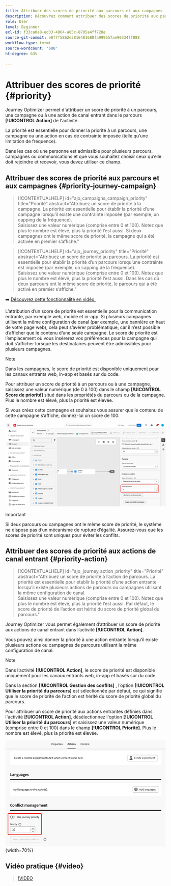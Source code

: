 ```yaml
---
title: Attribuer des scores de priorité aux parcours et aux campagnes
description: Découvrez comment attribuer des scores de priorité aux parcours et aux campagnes.
role: User
level: Beginner
exl-id: f33ca0a8-ed33-4964-a85c-8705a4ff728e
source-git-commit: e8f7f5862e3816481680fa999657ae90334ff888
workflow-type: tm+mt
source-wordcount: '608'
ht-degree: 63%

---
```


# Attribuer des scores de priorité {#priority}

Journey Optimizer permet d&#39;attribuer un score de priorité à un parcours, une campagne ou à une action de canal entrant dans le parcours **[!UICONTROL Action]** de l&#39;activité.

La priorité est essentielle pour donner la priorité à un parcours, une campagne ou une action en cas de contrainte imposée (telle qu’une limitation de fréquence).

Dans les cas où une personne est admissible pour plusieurs parcours, campagnes ou communications et que vous souhaitez choisir ceux qu’elle doit rejoindre et recevoir, vous devez utiliser ce champ.

## Attribuer des scores de priorité aux parcours et aux campagnes {#priority-journey-campaign}

>[!CONTEXTUALHELP]
>id="ajo_campaigns_campaign_priority"
>title="Priorité"
>abstract="Attribuez un score de priorité à la campagne. La priorité est essentielle pour établir la priorité d’une campagne lorsqu’il existe une contrainte imposée (par exemple, un capping de la fréquence).</br>Saisissez une valeur numérique (comprise entre 0 et 100). Notez que plus le nombre est élevé, plus la priorité l’est aussi. Si deux campagnes ont le même score de priorité, la campagne qui a été activée en premier s’affiche."

>[!CONTEXTUALHELP]
>id="ajo_journey_priority"
>title="Priorité"
>abstract="Attribuez un score de priorité au parcours. La priorité est essentielle pour établir la priorité d’un parcours lorsqu’une contrainte est imposée (par exemple, un capping de la fréquence).</br>Saisissez une valeur numérique (comprise entre 0 et 100). Notez que plus le nombre est élevé, plus la priorité l’est aussi. Dans les cas où deux parcours ont le même score de priorité, le parcours qui a été activé en premier s’affiche."

➡️ [Découvrez cette fonctionnalité en vidéo.](#video)

L’attribution d’un score de priorité est essentielle pour la communication entrante, par exemple web, mobile et in-app. Si plusieurs campagnes utilisent la même configuration de canal (par exemple, une bannière en haut de votre page web), cela peut s’avérer problématique, car il n’est possible d’afficher que le contenu d’une seule campagne. Le score de priorité est l’emplacement où vous insérerez vos préférences pour la campagne qui doit s’afficher lorsque les destinataires peuvent être admissibles pour plusieurs campagnes.

>[!NOTE]
>
>Dans les campagnes, le score de priorité est disponible uniquement pour les canaux entrants web, in-app et basés sur du code.

Pour attribuer un score de priorité à un parcours ou à une campagne, saisissez une valeur numérique (de 0 à 100) dans le champ **[!UICONTROL Score de priorité]** situé dans les propriétés du parcours ou de la campagne. Plus le nombre est élevé, plus la priorité est élevée.

Si vous créez cette campagne et souhaitez vous assurer que le contenu de cette campagne s’affiche, donnez-lui un score de 100.

![](assets/priority-score.png)

>[!IMPORTANT]
>
>Si deux parcours ou campagnes ont le même score de priorité, le système ne dispose pas d’un mécanisme de rupture d’égalité. Assurez-vous que les scores de priorité sont uniques pour éviter les conflits.

## Attribuer des scores de priorité aux actions de canal entrant {#priority-action}

>[!CONTEXTUALHELP]
>id="ajo_journey_action_priority"
>title="Priorité"
>abstract="Attribuez un score de priorité à l’action de parcours. La priorité est essentielle pour établir la priorité d’une action entrante lorsqu’il existe plusieurs actions de parcours ou campagnes utilisant la même configuration de canal.</br>Saisissez une valeur numérique (comprise entre 0 et 100). Notez que plus le nombre est élevé, plus la priorité l’est aussi. Par défaut, le score de priorité de l’action est hérité du score de priorité global du parcours."

Journey Optimizer vous permet également d’attribuer un score de priorité aux actions de canal entrant dans l’activité **[!UICONTROL Action]**.

Vous pouvez ainsi donner la priorité à une action entrante lorsqu’il existe plusieurs actions ou campagnes de parcours utilisant la même configuration de canal.

>[!NOTE]
>
>Dans l’activité **[!UICONTROL Action]**, le score de priorité est disponible uniquement pour les canaux entrants web, in-app et basés sur du code.

Dans la section **[!UICONTROL Gestion des conflits]** , l’option **[!UICONTROL Utiliser la priorité du parcours]** est sélectionnée par défaut, ce qui signifie que le score de priorité de l’action est hérité du score de priorité global du parcours.

Pour attribuer un score de priorité aux actions entrantes définies dans l&#39;activité **[!UICONTROL Action]**, désélectionnez l&#39;option **[!UICONTROL Utiliser la priorité du parcours]** et saisissez une valeur numérique (comprise entre 0 et 100) dans le champ **[!UICONTROL Priorité]**. Plus le nombre est élevé, plus la priorité est élevée.

![](assets/action-journey-priority-score.png){width=70%}

## Vidéo pratique {#video}

>[!VIDEO](https://video.tv.adobe.com/v/3435529?quality=12)
